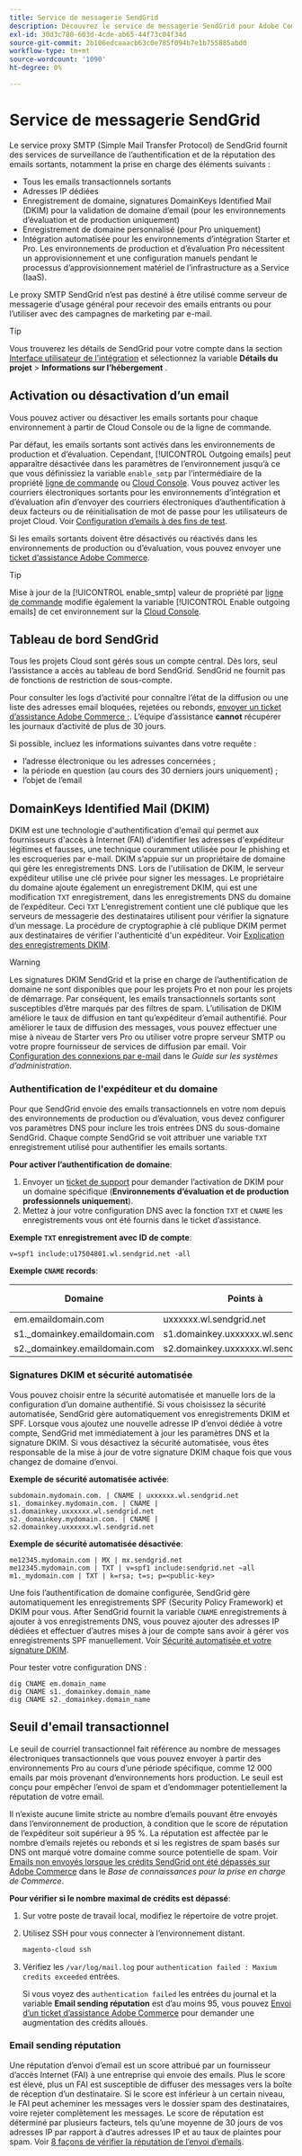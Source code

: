 ```yaml
---
title: Service de messagerie SendGrid
description: Découvrez le service de messagerie SendGrid pour Adobe Commerce sur l’infrastructure cloud et comment tester votre configuration DNS.
exl-id: 30d3c780-603d-4cde-ab65-44f73c04f34d
source-git-commit: 2b106edcaaacb63c0e785f094b7e1b755885abd0
workflow-type: tm+mt
source-wordcount: '1090'
ht-degree: 0%

---
```


# Service de messagerie SendGrid

Le service proxy SMTP (Simple Mail Transfer Protocol) de SendGrid fournit des services de surveillance de l’authentification et de la réputation des emails sortants, notamment la prise en charge des éléments suivants :

* Tous les emails transactionnels sortants
* Adresses IP dédiées
* Enregistrement de domaine, signatures DomainKeys Identified Mail (DKIM) pour la validation de domaine d’email (pour les environnements d’évaluation et de production uniquement)
* Enregistrement de domaine personnalisé (pour Pro uniquement)
* Intégration automatisée pour les environnements d’intégration Starter et Pro. Les environnements de production et d’évaluation Pro nécessitent un approvisionnement et une configuration manuels pendant le processus d’approvisionnement matériel de l’infrastructure as a Service (IaaS).

Le proxy SMTP SendGrid n’est pas destiné à être utilisé comme serveur de messagerie d’usage général pour recevoir des emails entrants ou pour l’utiliser avec des campagnes de marketing par e-mail.

>[!TIP]
>
>Vous trouverez les détails de SendGrid pour votre compte dans la section [Interface utilisateur de l’intégration](https://cloud.magento.com) et sélectionnez la variable **Détails du projet** > **Informations sur l’hébergement** .

## Activation ou désactivation d’un email

Vous pouvez activer ou désactiver les emails sortants pour chaque environnement à partir de Cloud Console ou de la ligne de commande.

Par défaut, les emails sortants sont activés dans les environnements de production et d’évaluation. Cependant, [!UICONTROL Outgoing emails] peut apparaître désactivée dans les paramètres de l’environnement jusqu’à ce que vous définissiez la variable `enable_smtp` par l’intermédiaire de la propriété [ligne de commande](outgoing-emails.md#enable-emails-in-the-cli) ou [Cloud Console](outgoing-emails.md#enable-emails-in-the-cloud-console). Vous pouvez activer les courriers électroniques sortants pour les environnements d’intégration et d’évaluation afin d’envoyer des courriers électroniques d’authentification à deux facteurs ou de réinitialisation de mot de passe pour les utilisateurs de projet Cloud. Voir [Configuration d’emails à des fins de test](outgoing-emails.md).

Si les emails sortants doivent être désactivés ou réactivés dans les environnements de production ou d’évaluation, vous pouvez envoyer une [ticket d’assistance Adobe Commerce](https://experienceleague.adobe.com/en/docs/commerce-knowledge-base/kb/help-center-guide/magento-help-center-user-guide).

>[!TIP]
>
>Mise à jour de la [!UICONTROL enable_smtp] valeur de propriété par [ligne de commande](outgoing-emails.md#enable-emails-in-the-cli) modifie également la variable [!UICONTROL Enable outgoing emails] de cet environnement sur la [Cloud Console](outgoing-emails.md#enable-emails-in-the-cloud-console).

## Tableau de bord SendGrid

Tous les projets Cloud sont gérés sous un compte central. Dès lors, seul l’assistance a accès au tableau de bord SendGrid. SendGrid ne fournit pas de fonctions de restriction de sous-compte.

Pour consulter les logs d’activité pour connaître l’état de la diffusion ou une liste des adresses email bloquées, rejetées ou rebonds, [envoyer un ticket d’assistance Adobe Commerce ;](https://experienceleague.adobe.com/en/docs/commerce-knowledge-base/kb/help-center-guide/magento-help-center-user-guide#submit-ticket). L’équipe d’assistance **cannot** récupérer les journaux d’activité de plus de 30 jours.

Si possible, incluez les informations suivantes dans votre requête :

* l’adresse électronique ou les adresses concernées ;
* la période en question (au cours des 30 derniers jours uniquement) ;
* l’objet de l’email

## DomainKeys Identified Mail (DKIM)

DKIM est une technologie d&#39;authentification d&#39;email qui permet aux fournisseurs d&#39;accès à Internet (FAI) d&#39;identifier les adresses d&#39;expéditeur légitimes et fausses, une technique couramment utilisée pour le phishing et les escroqueries par e-mail. DKIM s’appuie sur un propriétaire de domaine qui gère les enregistrements DNS. Lors de l&#39;utilisation de DKIM, le serveur expéditeur utilise une clé privée pour signer les messages. Le propriétaire du domaine ajoute également un enregistrement DKIM, qui est une modification `TXT` enregistrement, dans les enregistrements DNS du domaine de l’expéditeur. Ceci `TXT` L’enregistrement contient une clé publique que les serveurs de messagerie des destinataires utilisent pour vérifier la signature d’un message. La procédure de cryptographie à clé publique DKIM permet aux destinataires de vérifier l&#39;authenticité d&#39;un expéditeur. Voir [Explication des enregistrements DKIM](https://docs.sendgrid.com/ui/account-and-settings/dkim-records).

>[!WARNING]
>
>Les signatures DKIM SendGrid et la prise en charge de l’authentification de domaine ne sont disponibles que pour les projets Pro et non pour les projets de démarrage. Par conséquent, les emails transactionnels sortants sont susceptibles d’être marqués par des filtres de spam. L’utilisation de DKIM améliore le taux de diffusion en tant qu’expéditeur d’email authentifié. Pour améliorer le taux de diffusion des messages, vous pouvez effectuer une mise à niveau de Starter vers Pro ou utiliser votre propre serveur SMTP ou votre propre fournisseur de services de diffusion par email. Voir [Configuration des connexions par e-mail](https://experienceleague.adobe.com/en/docs/commerce-admin/systems/communications/email-communications) dans le _Guide sur les systèmes d’administration_.

### Authentification de l&#39;expéditeur et du domaine

Pour que SendGrid envoie des emails transactionnels en votre nom depuis des environnements de production ou d’évaluation, vous devez configurer vos paramètres DNS pour inclure les trois entrées DNS du sous-domaine SendGrid. Chaque compte SendGrid se voit attribuer une variable `TXT` enregistrement utilisé pour authentifier les emails sortants.

**Pour activer l’authentification de domaine**:

1. Envoyer un [ticket de support](https://experienceleague.adobe.com/en/docs/commerce-knowledge-base/kb/help-center-guide/magento-help-center-user-guide#submit-ticket) pour demander l’activation de DKIM pour un domaine spécifique (**Environnements d’évaluation et de production professionnels uniquement**).
1. Mettez à jour votre configuration DNS avec la fonction `TXT` et `CNAME` les enregistrements vous ont été fournis dans le ticket d’assistance.

**Exemple `TXT` enregistrement avec ID de compte**:

```text
v=spf1 include:u17504801.wl.sendgrid.net -all
```

**Exemple `CNAME` records**:

| Domaine | Points à | Type d’enregistrement |
| ---------- | ---------- | ------------- |
| em.emaildomain.com | uxxxxxx.wl.sendgrid.net | CNAME |
| s1._domainkey.emaildomain.com | s1.domainkey.uxxxxxx.wl.sendgrid.net | CNAME |
| s2._domainkey.emaildomain.com | s2.domainkey.uxxxxxx.wl.sendgrid.net | CNAME |

### Signatures DKIM et sécurité automatisée

Vous pouvez choisir entre la sécurité automatisée et manuelle lors de la configuration d’un domaine authentifié. Si vous choisissez la sécurité automatisée, SendGrid gère automatiquement vos enregistrements DKIM et SPF. Lorsque vous ajoutez une nouvelle adresse IP d’envoi dédiée à votre compte, SendGrid met immédiatement à jour les paramètres DNS et la signature DKIM. Si vous désactivez la sécurité automatisée, vous êtes responsable de la mise à jour de votre signature DKIM chaque fois que vous changez de domaine d’envoi.

**Exemple de sécurité automatisée activée**:

```text
subdomain.mydomain.com. | CNAME | uxxxxxx.wl.sendgrid.net
s1._domainkey.mydomain.com. | CNAME | s1.domainkey.uxxxxxx.wl.sendgrid.net
s2._domainkey.mydomain.com. | CNAME | s2.domainkey.uxxxxxx.wl.sendgrid.net
```

**Exemple de sécurité automatisée désactivée**:

```text
me12345.mydomain.com | MX | mx.sendgrid.net
me12345.mydomain.com | TXT | v=spf1 include:sendgrid.net ~all
m1._mydomain.com | TXT | k=rsa; t=s; p=<public-key>
```

Une fois l’authentification de domaine configurée, SendGrid gère automatiquement les enregistrements SPF (Security Policy Framework) et DKIM pour vous. After SendGrid fournit la variable `CNAME` enregistrements à ajouter à vos enregistrements DNS, vous pouvez ajouter des adresses IP dédiées et effectuer d’autres mises à jour de compte sans avoir à gérer vos enregistrements SPF manuellement. Voir [Sécurité automatisée et votre signature DKIM](https://docs.sendgrid.com/ui/account-and-settings/dkim-records#automated-security-and-your-dkim-signature).

Pour tester votre configuration DNS :

```terminal
dig CNAME em.domain_name
dig CNAME s1._domainkey.domain_name
dig CNAME s2._domainkey.domain_name
```

## Seuil d&#39;email transactionnel

Le seuil de courriel transactionnel fait référence au nombre de messages électroniques transactionnels que vous pouvez envoyer à partir des environnements Pro au cours d’une période spécifique, comme 12 000 emails par mois provenant d’environnements hors production. Le seuil est conçu pour empêcher l’envoi de spam et d’endommager potentiellement la réputation de votre email.

Il n’existe aucune limite stricte au nombre d’emails pouvant être envoyés dans l’environnement de production, à condition que le score de réputation de l’expéditeur soit supérieur à 95 %. La réputation est affectée par le nombre d’emails rejetés ou rebonds et si les registres de spam basés sur DNS ont marqué votre domaine comme source potentielle de spam. Voir [Emails non envoyés lorsque les crédits SendGrid ont été dépassés sur Adobe Commerce](https://experienceleague.adobe.com/en/docs/commerce-knowledge-base/kb/troubleshooting/miscellaneous/emails-not-being-sent-sendgrid-credits-exceeded) dans le _Base de connaissances pour la prise en charge de Commerce_.

**Pour vérifier si le nombre maximal de crédits est dépassé**:

1. Sur votre poste de travail local, modifiez le répertoire de votre projet.

1. Utilisez SSH pour vous connecter à l’environnement distant.

   ```bash
   magento-cloud ssh
   ```

1. Vérifiez les `/var/log/mail.log` pour `authentication failed : Maxium credits exceeded` entrées.

   Si vous voyez des `authentication failed` les entrées du journal et la variable **Email sending réputation** est d’au moins 95, vous pouvez [Envoi d’un ticket d’assistance Adobe Commerce](https://experienceleague.adobe.com/en/docs/commerce-knowledge-base/kb/help-center-guide/magento-help-center-user-guide#submit-ticket) pour demander une augmentation des crédits alloués.

### Email sending réputation

Une réputation d’envoi d’email est un score attribué par un fournisseur d’accès Internet (FAI) à une entreprise qui envoie des emails. Plus le score est élevé, plus un FAI est susceptible de diffuser des messages vers la boîte de réception d’un destinataire. Si le score est inférieur à un certain niveau, le FAI peut acheminer les messages vers le dossier spam des destinataires, voire rejeter complètement les messages. Le score de réputation est déterminé par plusieurs facteurs, tels qu’une moyenne de 30 jours de vos adresses IP par rapport à d’autres adresses IP et au taux de plaintes pour spam. Voir [8 façons de vérifier la réputation de l’envoi d’emails](https://sendgrid.com/en-us/blog/5-ways-check-sending-reputation).
